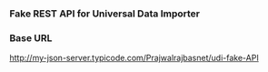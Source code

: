 ### Fake REST API for Universal Data Importer

### Base URL
http://my-json-server.typicode.com/Prajwalrajbasnet/udi-fake-API